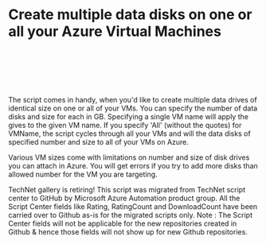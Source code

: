 ﻿Create multiple data disks on one or all your Azure Virtual Machines
====================================================================

            

 

 

 


The script comes in handy, when you'd like to create multiple data drives of identical size on one or all of your VMs. You can specify the number of data disks and size for each in GB. Specifying a single VM name will apply the gives to the given VM name.
 If you specify 'All' (without the quotes) for VMName, the script cycles through all your VMs and will the data disks of specified number and size to all of your VMs on Azure.


Various VM sizes come with limitations on number and size of disk drives you can attach in Azure. You will get errors if you try to add more disks than allowed number for the VM you are targeting.


        
    
TechNet gallery is retiring! This script was migrated from TechNet script center to GitHub by Microsoft Azure Automation product group. All the Script Center fields like Rating, RatingCount and DownloadCount have been carried over to Github as-is for the migrated scripts only. Note : The Script Center fields will not be applicable for the new repositories created in Github & hence those fields will not show up for new Github repositories.
